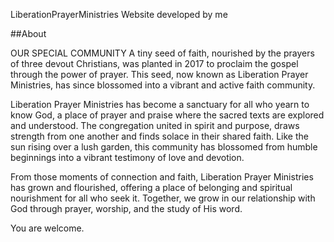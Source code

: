 LiberationPrayerMinistries Website developed by me

##About

OUR SPECIAL COMMUNITY
A tiny seed of faith, nourished by the prayers of three devout Christians, was planted in 2017 to proclaim the gospel through the power of prayer. This seed, now known as Liberation Prayer Ministries, has since blossomed into a vibrant and active faith community.

Liberation Prayer Ministries has become a sanctuary for all who yearn to know God, a place of prayer and praise where the sacred texts are explored and understood. The congregation united in spirit and purpose, draws strength from one another and finds solace in their shared faith. Like the sun rising over a lush garden, this community has blossomed from humble beginnings into a vibrant testimony of love and devotion.

From those moments of connection and faith, Liberation Prayer Ministries has grown and flourished, offering a place of belonging and spiritual nourishment for all who seek it. Together, we grow in our relationship with God through prayer, worship, and the study of His word.

You are welcome.
